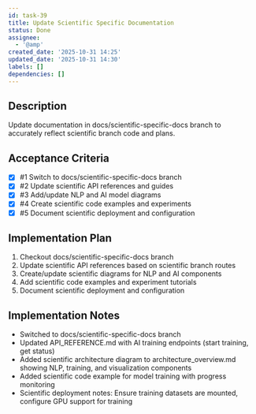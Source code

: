 ```yaml
---
id: task-39
title: Update Scientific Specific Documentation
status: Done
assignee:
  - '@amp'
created_date: '2025-10-31 14:25'
updated_date: '2025-10-31 14:30'
labels: []
dependencies: []
---
```


## Description

<!-- SECTION:DESCRIPTION:BEGIN -->
Update documentation in docs/scientific-specific-docs branch to accurately reflect scientific branch code and plans.
<!-- SECTION:DESCRIPTION:END -->

## Acceptance Criteria
<!-- AC:BEGIN -->
- [x] #1 Switch to docs/scientific-specific-docs branch
- [x] #2 Update scientific API references and guides
- [x] #3 Add/update NLP and AI model diagrams
- [x] #4 Create scientific code examples and experiments
- [x] #5 Document scientific deployment and configuration
<!-- AC:END -->

## Implementation Plan

<!-- SECTION:PLAN:BEGIN -->
1. Checkout docs/scientific-specific-docs branch
2. Update scientific API references based on scientific branch routes
3. Create/update scientific diagrams for NLP and AI components
4. Add scientific code examples and experiment tutorials
5. Document scientific deployment and configuration
<!-- SECTION:PLAN:END -->

## Implementation Notes

<!-- SECTION:NOTES:BEGIN -->
- Switched to docs/scientific-specific-docs branch
- Updated API_REFERENCE.md with AI training endpoints (start training, get status)
- Added scientific architecture diagram to architecture_overview.md showing NLP, training, and visualization components
- Added scientific code example for model training with progress monitoring
- Scientific deployment notes: Ensure training datasets are mounted, configure GPU support for training
<!-- SECTION:NOTES:END -->
